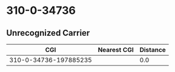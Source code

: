 # 310-0-34736
## Unrecognized Carrier


| CGI | Nearest CGI | Distance |
|-----|-------------|----------|
| 310-0-34736-197885235 |  | 0.0 |
